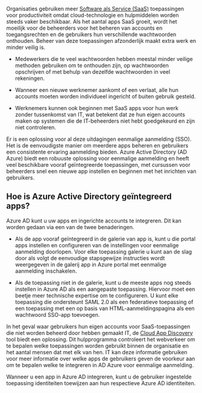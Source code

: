 Organisaties gebruiken meer [Software als Service (SaaS)](https://azure.microsoft.com/overview/what-is-saas/) toepassingen voor productiviteit omdat cloud-technologie en hulpmiddelen worden steeds vaker beschikbaar. Als het aantal apps SaaS groeit, wordt het moeilijk voor de beheerders voor het beheren van accounts en toegangsrechten en de gebruikers hun verschillende wachtwoorden onthouden. Beheer van deze toepassingen afzonderlijk maakt extra werk en minder veilig is.


- Medewerkers die te veel wachtwoorden hebben meestal minder veilige methoden gebruiken om te onthouden zijn, op wachtwoorden opschrijven of met behulp van dezelfde wachtwoorden in veel rekeningen.

- Wanneer een nieuwe werknemer aankomt of een verlaat, alle hun accounts moeten worden individueel ingericht of buiten gebruik gesteld.

- Werknemers kunnen ook beginnen met SaaS apps voor hun werk zonder tussenkomst van IT, wat betekent dat ze hun eigen accounts maken op systemen die de IT-beheerders niet hebt goedgekeurd en zijn niet controleren.  

Er is een oplossing voor al deze uitdagingen eenmalige aanmelding (SSO). Het is de eenvoudigste manier om meerdere apps beheren en gebruikers een consistente ervaring aanmelding bieden. Azure Active Directory (AD Azure) biedt een robuuste oplossing voor eenmalige aanmelding en heeft veel beschikbare vooraf geïntegreerde toepassingen, met cursussen voor beheerders snel een nieuwe app instellen en beginnen met het inrichten van gebruikers.


## <a name="how-does-azure-active-directory-integrate-apps"></a>Hoe is Azure Active Directory geïntegreerd apps?  

Azure AD kunt u uw apps en ingerichte accounts te integreren. Dit kan worden gedaan via een van de twee benaderingen.

- Als de app vooraf geïntegreerd in de galerie van app is, kunt u die portal apps instellen en configureren van de instellingen voor eenmalige aanmelding doorlopen. Voor elke toepassing galerie u kunt aan de slag door als volgt de eenvoudige stapsgewijze instructies wordt weergegeven in de galerij app in Azure portal met eenmalige aanmelding inschakelen.

- Als de toepassing niet in de galerie, kunt u de meeste apps nog steeds instellen in Azure AD als een aangepaste toepassing. Hiervoor moet een beetje meer technische expertise om te configureren. U kunt elke toepassing die ondersteunt SAML 2.0 als een federatieve toepassing of een toepassing met een op basis van HTML-aanmeldingspagina als een wachtwoord SSO-app toevoegen.

In het geval waar gebruikers hun eigen accounts voor SaaS-toepassingen die niet worden beheerd door hebben gemaakt IT, de [Cloud App Discovery](../articles/active-directory/active-directory-cloudappdiscovery-whatis.md) tool biedt een oplossing. Dit hulpprogramma controleert het webverkeer om te bepalen welke toepassingen worden gebruikt binnen de organisatie en het aantal mensen dat met elk van hen. IT kan deze informatie gebruiken voor meer informatie over welke apps de gebruikers geven de voorkeur aan om te bepalen welke te integreren in AD Azure voor eenmalige aanmelding.  

Wanneer u een app in Azure AD integreren, kunt u de gebruiker ingestelde toepassing identiteiten toewijzen aan hun respectieve Azure AD identiteiten.  
